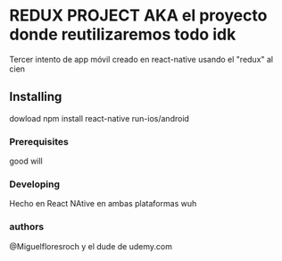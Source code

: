 # REDUX PROJECT AKA el proyecto donde reutilizaremos todo idk

Tercer intento de app móvil creado en react-native usando el "redux" al cien

## Installing

dowload
npm install
react-native run-ios/android

### Prerequisites

good will

### Developing

Hecho en React NAtive en ambas plataformas wuh

### authors

@Miguelfloresroch y el dude de udemy.com


